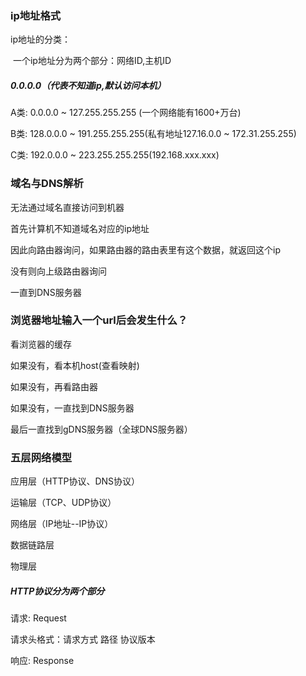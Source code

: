 ### ip地址格式

ip地址的分类：

​      一个ip地址分为两个部分：网络ID,主机ID

 #####  0.0.0.0（代表不知道ip,默认访问本机）

A类:  0.0.0.0 ~ 127.255.255.255 (一个网络能有1600+万台)

B类:  128.0.0.0 ~ 191.255.255.255(私有地址127.16.0.0 ~ 172.31.255.255)

C类:   192.0.0.0 ~ 223.255.255.255(192.168.xxx.xxx)



### 域名与DNS解析

  无法通过域名直接访问到机器

  首先计算机不知道域名对应的ip地址

  因此向路由器询问，如果路由器的路由表里有这个数据，就返回这个ip

  没有则向上级路由器询问

  一直到DNS服务器



### 浏览器地址输入一个url后会发生什么？

看浏览器的缓存

如果没有，看本机host(查看映射)

如果没有，再看路由器

如果没有，一直找到DNS服务器

最后一直找到gDNS服务器（全球DNS服务器）



### 五层网络模型

应用层（HTTP协议、DNS协议）

运输层（TCP、UDP协议）

网络层（IP地址--IP协议）

数据链路层

物理层 



##### HTTP协议分为两个部分

请求: Request

请求头格式：请求方式 路径 协议版本 

响应: Response

